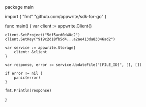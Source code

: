 package main

import (
    "fmt"
    "github.com/appwrite/sdk-for-go"
)

func main() {
    var client := appwrite.Client{}

    client.SetProject("5df5acd0d48c2")
    client.SetKey("919c2d18fb5d4...a2ae413da83346ad2")

    var service := appwrite.Storage{
        client: &client
    }

    var response, error := service.UpdateFile("[FILE_ID]", [], [])

    if error != nil {
        panic(error)
    }

    fmt.Println(response)
}